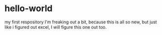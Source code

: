 # hello-world
my first respository
I'm freaking out a bit, because this is all so new, but just like i figured out excel, I will figure this one out too.
